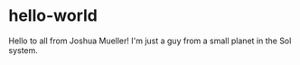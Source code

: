# hello-world
Hello to all from Joshua Mueller!
I'm just a guy from a small planet in the Sol system.
